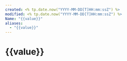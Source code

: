 ```yaml
---
created: <% tp.date.now("YYYY-MM-DD[T]HH:mm:ssZ") %>
modified: <% tp.date.now("YYYY-MM-DD[T]HH:mm:ssZ") %>
Name: "{{value}}"
aliases:
  - "{{value}}"
---
```


# {{value}}


